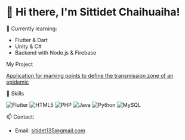 # 👋 Hi there, I'm Sittidet Chaihuaiha!

🌱 Currently learning:
- Flutter & Dart
- Unity & C#
- Backend with Node.js & Firebase

 My Project

[Application for marking points to define the transmission zone of an epidemic](https://github.com/nongbank15789/Application_for_marking_points_to_define_the_transmission_zone_of_an_epidemic)

🔧 Skills

![Flutter](https://img.shields.io/badge/Flutter-02569B?style=flat&logo=flutter&logoColor=white)
![HTML5](https://img.shields.io/badge/HTML5-E34F26?style=flat&logo=html5&logoColor=white)
![PHP](https://img.shields.io/badge/PHP-777BB4?style=flat&logo=php&logoColor=white)
![Java](https://img.shields.io/badge/Java-007396?style=flat&logo=java&logoColor=white)
![Python](https://img.shields.io/badge/Python-3776AB?style=flat&logo=python&logoColor=white)
![MySQL](https://img.shields.io/badge/MySQL-4479A1?style=flat&logo=mysql&logoColor=white)

📫 Contact:
- Email: sitidet135@gmail.com
